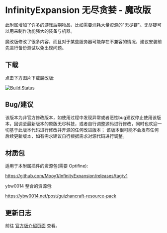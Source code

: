 # InfinityExpansion 无尽贪婪 - 魔改版

此附属增加了许多的游戏后期物品，比如需要消耗大量资源的"无尽锭"。无尽锭可以用来制作功能强大的装备与机器。

魔改版修改了很多内容，而且对于某些服务器可能存在不兼容的情况，建议安装前先进行备份测试以免出现问题。

## 下载
点击下方图片下载魔改版:

[![Build Status](https://builds.guizhanss.net/f/haiman233/InfinityExpansion-changed-CN/master/badge.svg)](https://builds.guizhanss.net/SlimefunGuguProject/InfinityExpansion-changed-CN/master)

## Bug/建议

该版本为非官方修改版本，如使用过程中发现异常或者恶性bug建议停止使用该版本，回调至最新版本的原版无尽科技，或者自行调整源码进行修改，同时也欢迎一切基于此版本代码进行修改并开源的任何改进版本；
该版本很可能不会发布任何后续更新版本，如有需求建议自行根据需求对源代码进行调整。

## 材质包

适用于本附属插件的资源包(需要 Optifine):

https://github.com/Mooy1/InfinityExpansion/releases/tag/v1

ybw0014 整合的资源包:

https://ybw0014.net/post/guizhancraft-resource-pack

## 更新日志

前往 [官方版介绍页面](https://github.com/Mooy1/InfinityExpansion#changelog) 查看。
